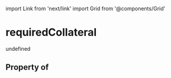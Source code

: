 import Link from 'next/link'
import Grid from '@components/Grid'

# requiredCollateral

undefined

## Property of



